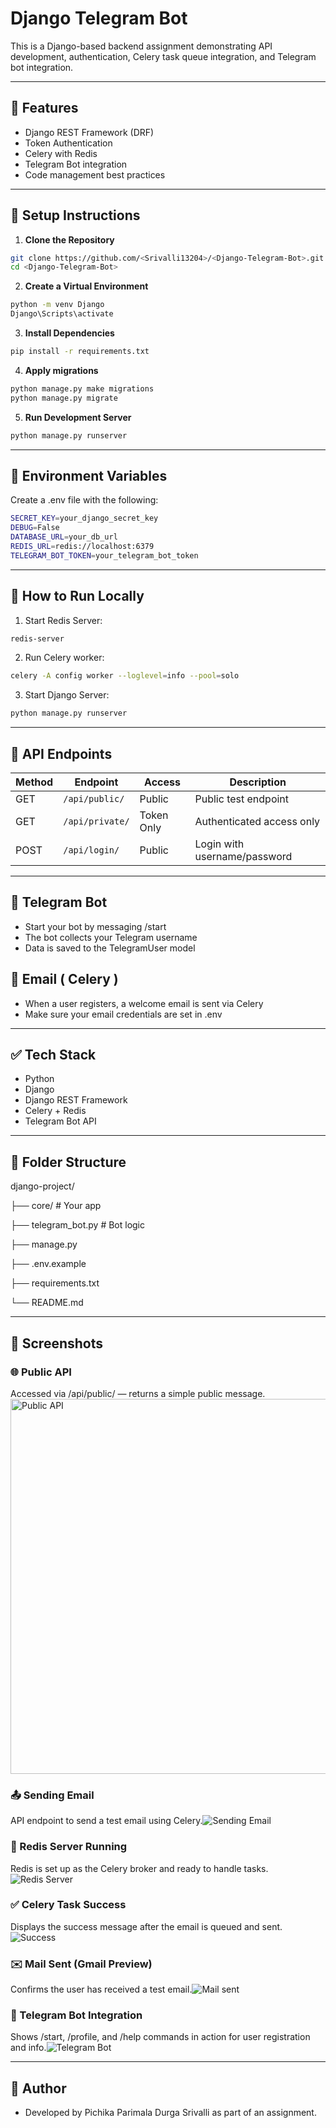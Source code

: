 # Django Telegram Bot

This is a Django-based backend assignment demonstrating API development, authentication, Celery task queue integration, and Telegram bot integration.

---

## 🚀 Features
- Django REST Framework (DRF)
- Token Authentication
- Celery with Redis
- Telegram Bot integration
- Code management best practices

---

## 🔧 Setup Instructions

1. **Clone the Repository**

```bash
git clone https://github.com/<Srivalli13204>/<Django-Telegram-Bot>.git
cd <Django-Telegram-Bot>
```

2. **Create a Virtual Environment**

```bash
python -m venv Django
Django\Scripts\activate
```

3. **Install Dependencies**

```bash
pip install -r requirements.txt
```

4. **Apply migrations**

```bash
python manage.py make migrations
python manage.py migrate
```

5. **Run Development Server**

```bash
python manage.py runserver
```

---

## 🔐 Environment Variables

Create a .env file with the following:

```bash
SECRET_KEY=your_django_secret_key
DEBUG=False
DATABASE_URL=your_db_url
REDIS_URL=redis://localhost:6379
TELEGRAM_BOT_TOKEN=your_telegram_bot_token
```

---

## 🔌 How to Run Locally

1. Start Redis Server:

```bash
redis-server
```

2. Run Celery worker:

```bash
celery -A config worker --loglevel=info --pool=solo
```

3. Start Django Server:

```bash
python manage.py runserver
```

---

## 📮 API Endpoints

| Method | Endpoint        | Access     | Description                  |
| ------ | --------------- | ---------- | ---------------------------- |
| GET    | `/api/public/`  | Public     | Public test endpoint         |
| GET    | `/api/private/` | Token Only | Authenticated access only    |
| POST   | `/api/login/`   | Public     | Login with username/password |

---

## 🤖 Telegram Bot

- Start your bot by messaging /start
- The bot collects your Telegram username
- Data is saved to the TelegramUser model

## 📧 Email ( Celery )
- When a user registers, a welcome email is sent via Celery
- Make sure your email credentials are set in .env

---

## ✅ Tech Stack
- Python
- Django
- Django REST Framework
- Celery + Redis
- Telegram Bot API

---

## 📂 Folder Structure
django-project/

├── core/                  # Your app

├── telegram_bot.py        # Bot logic

├── manage.py

├── .env.example

├── requirements.txt

└── README.md

---

## 📸 Screenshots

### 🌐 Public API
Accessed via /api/public/ — returns a simple public message.
<img src="![Public API](https://github.com/user-attachments/assets/ac8369ba-7301-4bad-8966-6cb5f3db0c20)" alt="Public API" width="600"/>

### 📤 Sending Email
API endpoint to send a test email using Celery.![Sending Email](https://github.com/user-attachments/assets/5751ba2b-099e-4863-8c61-cb152576c262)

### 🔁 Redis Server Running
Redis is set up as the Celery broker and ready to handle tasks.![Redis Server](https://github.com/user-attachments/assets/2dc44d13-0dcf-4e60-b1a1-18077779688f)

### ✅ Celery Task Success
Displays the success message after the email is queued and sent.![Success](https://github.com/user-attachments/assets/9bf22799-9684-40d8-9006-73df4b209b0d)

### ✉️ Mail Sent (Gmail Preview)
Confirms the user has received a test email.![Mail sent](https://github.com/user-attachments/assets/23aec2d0-0da6-47ed-9bc4-fc500ee4210d)

### 🤖 Telegram Bot Integration
Shows /start, /profile, and /help commands in action for user registration and info.![Telegram Bot](https://github.com/user-attachments/assets/b10fb70e-b3bf-4030-be87-87a0f2727dc4)

---

## 👤 Author
- Developed by Pichika Parimala Durga Srivalli as part of an assignment.
